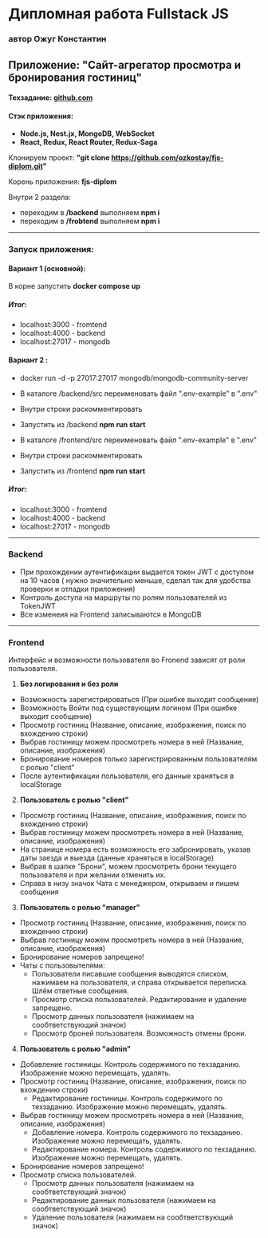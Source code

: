 # Дипломная работа Fullstack JS
### автор Ожуг Константин

## Приложение: "Cайт-агрегатор просмотра и бронирования гостиниц"

#### Техзадание: [github.com](https://github.com/netology-code/fjs-diplom/blob/main/README.md#12-%D0%BC%D0%BE%D0%B4%D1%83%D0%BB%D1%8C-%D0%B3%D0%BE%D1%81%D1%82%D0%B8%D0%BD%D0%B8%D1%86%D1%8B)


#### Стэк приложения:
  
  - **Node.js, Nest.jx, MongoDB, WebSocket**
  - **React, Redux, React Router, Redux-Saga**

  Клонируем проект: **"git clone https://github.com/ozkostay/fjs-diplom.git"**

  Корень приложения: **fjs-diplom**
  
  Внутри 2 раздела:
  - переходим в **/backend** выполняем **npm i**
  - переходим в **/frobtend** выполняем **npm i**
  
-----

### Запуск приложения:
  
  #### Вариант 1 (основной):
  
  В корне запустить **docker compose up**
  
  ##### Итог:
  - localhost:3000 - fromtend
  - localhost:4000 - backend
  - localhost:27017 - mongodb

  #### Вариант 2 : 

  - docker run -d -p 27017:27017 mongodb/mongodb-community-server
  - В каталоге /backend/src переименовать файл ".env-example" в ".env"
  - Внутри строки раскомментировать
  - Запустить из /backend **npm run start**
  
  - В каталоге /frontend/src переименовать файл ".env-example" в ".env"
  - Внутри строки раскомментировать
  - Запустить из /frontend **npm run start** 
  
  ##### Итог:

  - localhost:3000 - fromtend
  - localhost:4000 - backend
  - localhost:27017 - mongodb

-----

### Backend
- При прохождении аутентификации выдается токен JWT с доступом на 10 часов ( нужно значительно меньше, сделал так для удобства проверки и отладки приложения)
- Контроль доступа на маршруты по ролям пользователей из TokenJWT
- Все изменеия на Frontend записываются в MongoDB

-----

### Frontend
Интерфейс и возможности пользователя во Fronend зависят от роли пользователя.

1. **Без логирования и без роли**
  - Возможность зарегистрироваться (При ошибке выходит сообщение)
  - Возможность Войти под существующим логином  (При ошибке выходит сообщение)
  - Просмотр гостиниц (Название, описание, изображения, поиск по вхождению строки)
  - Выбрав гостиницу можем просмотреть номера в ней  (Название, описание, изображения)
  - Бронирование номеров только зарегистрированным пользователям с ролью "client"
  - После аутентификации пользователя, его данные храняться в localStorage

2. **Пользователь с ролью "client"**
  - Просмотр гостиниц (Название, описание, изображения, поиск по вхождению строки)
  - Выбрав гостиницу можем просмотреть номера в ней (Название, описание, изображения)
  - На странице номера есть возможность его забронировать, указав даты заезда и выезда (данные храняться в localStorage) 
  - Выбрав в шапке "Брони", можем просмотреть брони текущего пользователя и при желании отменить их.
  - Справа в низу значок Чата с менеджером, открываем и пишем сообщения

3. **Пользователь с ролью "manager"**
  - Просмотр гостиниц (Название, описание, изображения, поиск по вхождению строки)
  - Выбрав гостиницу можем просмотреть номера в ней  (Название, описание, изображения)
  - Бронирование номеров запрещено!
  - Чаты с пользовытелями:
    - Пользователи писавшие сообщения выводятся списком, нажимаем на пользователя, и справа открывается переписка. Шлём ответные сообщения.
    - Просмотр списка пользователей. Редактирование и удаление запрещено.
    - Просмотр данных пользователя (нажимаем на сообтветствующий значок)
    - Просмотр броней пользователя. Возможность отмены брони.

4. **Пользователь с ролью "admin"**
  - Добавление гостиницы. Контроль содержимого по техзаданию. Изображение можно перемещать, удалять.
  - Просмотр гостиниц (Название, описание, изображения, поиск по вхождению строки)
    - Редактирование гостиницы. Контроль содержимого по техзаданию. Изображение можно перемещать, удалять.
  - Выбрав гостиницу можем просмотреть номера в ней  (Название, описание, изображения)
    - Добавление номера. Контроль содержимого по техзаданию. Изображение можно перемещать, удалять.
    - Редактирование номера. Контроль содержимого по техзаданию. Изображение можно перемещать, удалять.
  - Бронирование номеров запрещено!
  - Просмотр списка пользователей.
    - Просмотр данных пользователя (нажимаем на сообтветствующий значок)
    - Редактирование данных пользователя (нажимаем на сообтветствующий значок)
    - Удаление пользователя (нажимаем на сообтветствующий значок)

      



